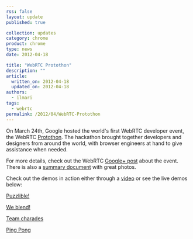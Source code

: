 ```yaml
---
rss: false
layout: update
published: true

collection: updates
category: chrome
product: chrome
type: news
date: 2012-04-18

title: "WebRTC Protothon"
description: ""
article:
  written_on: 2012-04-18
  updated_on: 2012-04-18
authors:
  - ilmari
tags:
  - webrtc
permalink: /2012/04/WebRTC-Protothon
---
```

On March 24th, Google hosted the world's first WebRTC developer event, the WebRTC [Protothon](http://protothon.com). The hackathon brought together developers and designers from around the world, with browser engineers at hand to give assistance when needed.

For more details, check out the WebRTC [Google+ post](https://plus.google.com/113817074606039822053/posts/iVsQt4XQcV6) about the event. There is also a [summary document](http://protothon.com/sitemedia/webrtc_protothon_docu.pdf) with great photos.

Check out the demos in action either through a [video](http://protothon.com/blog/2012/mar/29/protothon2-webrtc/) or see the live demos below:

[Puzzlible!](http://protothon.com/blog/2012/mar/27/red-square-puzzle-group/)

[We blend!](http://protothon.com/blog/2012/mar/25/we-blend/)

[Team charades](http://protothon.com/blog/2012/mar/25/team-charades/)

[Ping Pong](http://protothon.com/blog/2012/mar/27/blue-stripes-ping-pong/)


